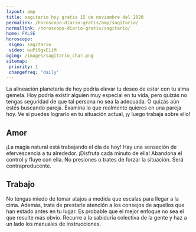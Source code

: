 ```yaml
---
layout: amp
title: sagitario hoy gratis 15 de noviembre del 2020 
permalink: /horoscopo-diario-gratis/amp/sagitario/
normallink: /horoscopo-diario-gratis/sagitario/
home: FALSE
horoscopo:
 signo: sagitario
 video: wuPi9gxE1iM
ogimg: /images/sagitario_char.png
sitemap:
 priority: 1
 changefreq: 'daily'
---
```



La alineación planetaria de hoy podría elevar tu deseo de estar con tu alma gemela. Hoy podría existir alguien muy especial en tu vida, pero quizás no tengas seguridad de que tal persona no sea la adecuada. O quizás aún estés buscando pareja. Examina lo que realmente quieres en una pareja hoy. Ve si puedes lograrlo en tu situación actual, ¡y luego trabaja sobre ello!

## Amor

¡La magia natural está trabajando el día de hoy! Hay una sensación de efervescencia a tu alrededor. ¡Disfruta cada minuto de ella! Abandona el control y fluye con ella. No presiones o trates de forzar la situación. Será contraproducente.

## Trabajo

No tengas miedo de tomar atajos a medida que escalas para llegar a la cima. Además, trata de prestarle atención a los consejos de aquellos que han estado antes en tu lugar. Es probable que el mejor enfoque no sea el que resulte más obvio. Recurre a la sabiduría colectiva de la gente y haz a un lado los manuales de instrucciones.